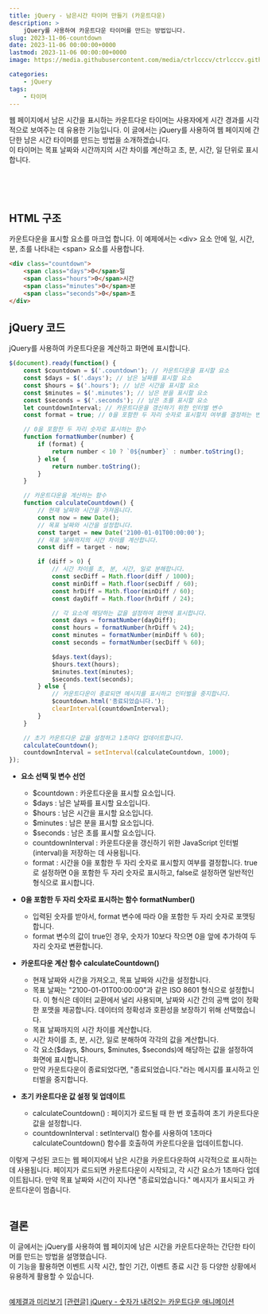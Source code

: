 ```yaml
---
title: jQuery - 남은시간 타이머 만들기 (카운트다운)
description: >  
    jQuery를 사용하여 카운트다운 타이머를 만드는 방법입니다.
slug: 2023-11-06-countdown
date: 2023-11-06 00:00:00+0000
lastmod: 2023-11-06 00:00:00+0000
image: https://media.githubusercontent.com/media/ctrlcccv/ctrlcccv.github.io/master/assets/img/post/2023-11-06-countdown.webp

categories:
    - jQuery
tags:
    - 타이머
---
```

웹 페이지에서 남은 시간을 표시하는 카운트다운 타이머는 사용자에게 시간 경과를 시각적으로 보여주는 데 유용한 기능입니다. 이 글에서는 jQuery를 사용하여 웹 페이지에 간단한 남은 시간 타이머를 만드는 방법을 소개하겠습니다.   
이 타이머는 목표 날짜와 시간까지의 시간 차이를 계산하고 초, 분, 시간, 일 단위로 표시합니다.  

<br>

<ins class="adsbygoogle"
     style="display:block; text-align:center;"
     data-ad-layout="in-article"
     data-ad-format="fluid"
     data-ad-client="ca-pub-8535540836842352"
     data-ad-slot="2974559225"></ins>
<script>
     (adsbygoogle = window.adsbygoogle || []).push({});
</script>


<br>

## HTML 구조
카운트다운을 표시할 요소를 마크업 합니다. 이 예제에서는 &lt;div&gt; 요소 안에 일, 시간, 분, 초를 나타내는 &lt;span&gt; 요소를 사용합니다.
```html
<div class="countdown">
    <span class="days">0</span>일
    <span class="hours">0</span>시간
    <span class="minutes">0</span>분
    <span class="seconds">0</span>초
</div>
```

## jQuery 코드
jQuery를 사용하여 카운트다운을 계산하고 화면에 표시합니다.

```js
$(document).ready(function() {
    const $countdown = $('.countdown'); // 카운트다운을 표시할 요소
    const $days = $('.days'); // 남은 날짜를 표시할 요소
    const $hours = $('.hours'); // 남은 시간을 표시할 요소
    const $minutes = $('.minutes'); // 남은 분을 표시할 요소
    const $seconds = $('.seconds'); // 남은 초를 표시할 요소
    let countdownInterval; // 카운트다운을 갱신하기 위한 인터벌 변수
    const format = true; // 0을 포함한 두 자리 숫자로 표시할지 여부를 결정하는 변수 (true, false)

    // 0을 포함한 두 자리 숫자로 표시하는 함수
    function formatNumber(number) {
        if (format) {
            return number < 10 ? `0${number}` : number.toString();
        } else {
            return number.toString();
        }
    }

    // 카운트다운을 계산하는 함수
    function calculateCountdown() {
        // 현재 날짜와 시간을 가져옵니다.
        const now = new Date();
        // 목표 날짜와 시간을 설정합니다.
        const target = new Date('2100-01-01T00:00:00');
        // 목표 날짜까지의 시간 차이를 계산합니다.
        const diff = target - now;

        if (diff > 0) {
            // 시간 차이를 초, 분, 시간, 일로 분해합니다.
            const secDiff = Math.floor(diff / 1000);
            const minDiff = Math.floor(secDiff / 60);
            const hrDiff = Math.floor(minDiff / 60);
            const dayDiff = Math.floor(hrDiff / 24);

            // 각 요소에 해당하는 값을 설정하여 화면에 표시합니다.
            const days = formatNumber(dayDiff);
            const hours = formatNumber(hrDiff % 24);
            const minutes = formatNumber(minDiff % 60);
            const seconds = formatNumber(secDiff % 60);

            $days.text(days);
            $hours.text(hours);
            $minutes.text(minutes);
            $seconds.text(seconds);
        } else {
            // 카운트다운이 종료되면 메시지를 표시하고 인터벌을 중지합니다.
            $countdown.html('종료되었습니다.');
            clearInterval(countdownInterval);
        }
    }

    // 초기 카운트다운 값을 설정하고 1초마다 업데이트합니다.
    calculateCountdown();
    countdownInterval = setInterval(calculateCountdown, 1000);
});
```



<ins class="adsbygoogle"
     style="display:block; text-align:center;"
     data-ad-layout="in-article"
     data-ad-format="fluid"
     data-ad-client="ca-pub-8535540836842352"
     data-ad-slot="2974559225"></ins>
<script>
     (adsbygoogle = window.adsbygoogle || []).push({});
</script>


* **요소 선택 및 변수 선언**
  * $countdown : 카운트다운을 표시할 요소입니다.
  * $days : 남은 날짜를 표시할 요소입니다.
  * $hours : 남은 시간을 표시할 요소입니다.
  * $minutes : 남은 분을 표시할 요소입니다.
  * $seconds : 남은 초를 표시할 요소입니다.
  * countdownInterval : 카운트다운을 갱신하기 위한 JavaScript 인터벌(interval)을 저장하는 데 사용됩니다.
  * format : 시간을 0을 포함한 두 자리 숫자로 표시할지 여부를 결정합니다. true로 설정하면 0을 포함한 두 자리 숫자로 표시하고, false로 설정하면 일반적인 형식으로 표시합니다.

* **0을 포함한 두 자리 숫자로 표시하는 함수 formatNumber()**
  * 입력된 숫자를 받아서, format 변수에 따라 0을 포함한 두 자리 숫자로 포맷팅합니다.
  * format 변수의 값이 true인 경우, 숫자가 10보다 작으면 0을 앞에 추가하여 두 자리 숫자로 변환합니다.

* **카운트다운 계산 함수 calculateCountdown()**
  * 현재 날짜와 시간을 가져오고, 목표 날짜와 시간을 설정합니다.
  * 목표 날짜는 "2100-01-01T00:00:00"과 같은 ISO 8601 형식으로 설정합니다. 이 형식은 데이터 교환에서 널리 사용되며, 날짜와 시간 간의 공백 없이 정확한 포맷을 제공합니다. 데이터의 정확성과 호환성을 보장하기 위해 선택했습니다.
  * 목표 날짜까지의 시간 차이를 계산합니다.
  * 시간 차이를 초, 분, 시간, 일로 분해하여 각각의 값을 계산합니다.
  * 각 요소($days, $hours, $minutes, $seconds)에 해당하는 값을 설정하여 화면에 표시합니다.
  * 만약 카운트다운이 종료되었다면, "종료되었습니다."라는 메시지를 표시하고 인터벌을 중지합니다.

* **초기 카운트다운 값 설정 및 업데이트**
  * calculateCountdown() : 페이지가 로드될 때 한 번 호출하여 초기 카운트다운 값을 설정합니다.  
  * countdownInterval : setInterval() 함수를 사용하여 1초마다 calculateCountdown() 함수를 호출하여 카운트다운을 업데이트합니다.  

이렇게 구성된 코드는 웹 페이지에서 남은 시간을 카운트다운하여 시각적으로 표시하는데 사용됩니다. 페이지가 로드되면 카운트다운이 시작되고, 각 시간 요소가 1초마다 업데이트됩니다. 만약 목표 날짜와 시간이 지나면 "종료되었습니다." 메시지가 표시되고 카운트다운이 멈춥니다.  
<br>

## 결론
이 글에서는 jQuery를 사용하여 웹 페이지에 남은 시간을 카운트다운하는 간단한 타이머를 만드는 방법을 설명했습니다.   
이 기능을 활용하면 이벤트 시작 시간, 할인 기간, 이벤트 종료 시간 등 다양한 상황에서 유용하게 활용할 수 있습니다.  
<br>

<div class="btn_wrap">
    <a target="_blank" href="https://ctrlcccv.github.io/ctrlcccv-demo/2023-11-06-countdown/">예제결과 미리보기</a>
    <a href="/code/2025-04-10-countdown2/">[관련글] jQuery - 숫자가 내려오는 카운트다운 애니메이션</a>
</div>
